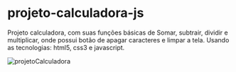 # projeto-calculadora-js
Projeto calculadora, com suas funções básicas de Somar, subtrair, dividir e multiplicar, onde possui botão de apagar caracteres e limpar a tela. Usando as tecnologias: html5, css3 e javascript.

![projetoCalculadora](https://user-images.githubusercontent.com/49289106/157794967-89755391-9426-450c-8f2f-dde825358029.jpg)
